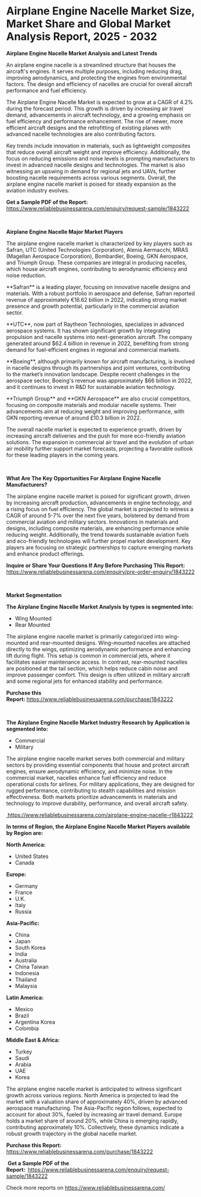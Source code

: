 <p><h1>Airplane Engine Nacelle Market Size, Market Share and Global Market Analysis Report, 2025 - 2032</h1></p><p><strong>Airplane Engine Nacelle Market Analysis and Latest Trends</strong></p>
<p><p>An airplane engine nacelle is a streamlined structure that houses the aircraft's engines. It serves multiple purposes, including reducing drag, improving aerodynamics, and protecting the engines from environmental factors. The design and efficiency of nacelles are crucial for overall aircraft performance and fuel efficiency.</p><p>The Airplane Engine Nacelle Market is expected to grow at a CAGR of 4.2% during the forecast period. This growth is driven by increasing air travel demand, advancements in aircraft technology, and a growing emphasis on fuel efficiency and performance enhancement. The rise of newer, more efficient aircraft designs and the retrofitting of existing planes with advanced nacelle technologies are also contributing factors. </p><p>Key trends include innovation in materials, such as lightweight composites that reduce overall aircraft weight and improve efficiency. Additionally, the focus on reducing emissions and noise levels is prompting manufacturers to invest in advanced nacelle designs and technologies. The market is also witnessing an upswing in demand for regional jets and UAVs, further boosting nacelle requirements across various segments. Overall, the airplane engine nacelle market is poised for steady expansion as the aviation industry evolves.</p></p>
<p><strong>Get a Sample PDF of the Report:&nbsp;</strong> <a href="https://www.reliablebusinessarena.com/enquiry/request-sample/1843222?utm_campaign=2795&utm_medium=2&utm_source=Github&utm_content=ia&utm_term=28022025&utm_id=airplane-engine-nacelle">https://www.reliablebusinessarena.com/enquiry/request-sample/1843222</a></p>
<p>&nbsp;</p>
<p><strong>Airplane Engine Nacelle Major Market Players</strong></p>
<p><p>The airplane engine nacelle market is characterized by key players such as Safran, UTC (United Technologies Corporation), Alenia Aermacchi, MRAS (Magellan Aerospace Corporation), Bombardier, Boeing, GKN Aerospace, and Triumph Group. These companies are integral in producing nacelles, which house aircraft engines, contributing to aerodynamic efficiency and noise reduction.</p><p>**Safran** is a leading player, focusing on innovative nacelle designs and materials. With a robust portfolio in aerospace and defense, Safran reported revenue of approximately €16.62 billion in 2022, indicating strong market presence and growth potential, particularly in the commercial aviation sector.</p><p>**UTC**, now part of Raytheon Technologies, specializes in advanced aerospace systems. It has shown significant growth by integrating propulsion and nacelle systems into next-generation aircraft. The company generated around $62.4 billion in revenue in 2022, benefiting from strong demand for fuel-efficient engines in regional and commercial markets.</p><p>**Boeing**, although primarily known for aircraft manufacturing, is involved in nacelle designs through its partnerships and joint ventures, contributing to the market’s innovation landscape. Despite recent challenges in the aerospace sector, Boeing's revenue was approximately $66 billion in 2022, and it continues to invest in R&D for sustainable aviation technology.</p><p>**Triumph Group** and **GKN Aerospace** are also crucial competitors, focusing on composite materials and modular nacelle systems. Their advancements aim at reducing weight and improving performance, with GKN reporting revenue of around £10.3 billion in 2022.</p><p>The overall nacelle market is expected to experience growth, driven by increasing aircraft deliveries and the push for more eco-friendly aviation solutions. The expansion in commercial air travel and the evolution of urban air mobility further support market forecasts, projecting a favorable outlook for these leading players in the coming years.</p></p>
<p>&nbsp;</p>
<p><strong>What Are The Key Opportunities For Airplane Engine Nacelle Manufacturers?</strong></p>
<p><p>The airplane engine nacelle market is poised for significant growth, driven by increasing aircraft production, advancements in engine technology, and a rising focus on fuel efficiency. The global market is projected to witness a CAGR of around 5-7% over the next five years, bolstered by demand from commercial aviation and military sectors. Innovations in materials and designs, including composite materials, are enhancing performance while reducing weight. Additionally, the trend towards sustainable aviation fuels and eco-friendly technologies will further propel market development. Key players are focusing on strategic partnerships to capture emerging markets and enhance product offerings.</p></p>
<p><strong>Inquire or Share Your Questions If Any Before Purchasing This Report:</strong> <a href="https://www.reliablebusinessarena.com/enquiry/pre-order-enquiry/1843222?utm_campaign=2795&utm_medium=2&utm_source=Github&utm_content=ia&utm_term=28022025&utm_id=airplane-engine-nacelle">https://www.reliablebusinessarena.com/enquiry/pre-order-enquiry/1843222</a></p>
<p>&nbsp;</p>
<p><strong>Market Segmentation</strong></p>
<p><strong>The Airplane Engine Nacelle Market Analysis by types is segmented into:</strong></p>
<p><ul><li>Wing Mounted</li><li>Rear Mounted</li></ul></p>
<p><p>The airplane engine nacelle market is primarily categorized into wing-mounted and rear-mounted designs. Wing-mounted nacelles are attached directly to the wings, optimizing aerodynamic performance and enhancing lift during flight. This setup is common in commercial jets, where it facilitates easier maintenance access. In contrast, rear-mounted nacelles are positioned at the tail section, which helps reduce cabin noise and improve passenger comfort. This design is often utilized in military aircraft and some regional jets for enhanced stability and performance.</p></p>
<p><strong>Purchase this Report:&nbsp;</strong><a href="https://www.reliablebusinessarena.com/purchase/1843222?utm_campaign=2795&utm_medium=2&utm_source=Github&utm_content=ia&utm_term=28022025&utm_id=airplane-engine-nacelle">https://www.reliablebusinessarena.com/purchase/1843222</a></p>
<p>&nbsp;</p>
<p><strong>The Airplane Engine Nacelle Market Industry Research by Application is segmented into:</strong></p>
<p><ul><li>Commercial</li><li>Military</li></ul></p>
<p><p>The airplane engine nacelle market serves both commercial and military sectors by providing essential components that house and protect aircraft engines, ensure aerodynamic efficiency, and minimize noise. In the commercial market, nacelles enhance fuel efficiency and reduce operational costs for airlines. For military applications, they are designed for rugged performance, contributing to stealth capabilities and mission effectiveness. Both markets prioritize advancements in materials and technology to improve durability, performance, and overall aircraft safety.</p></p>
<p><a href="https://www.reliablebusinessarena.com/airplane-engine-nacelle-r1843222?utm_campaign=2795&utm_medium=2&utm_source=Github&utm_content=ia&utm_term=28022025&utm_id=airplane-engine-nacelle">&nbsp;https://www.reliablebusinessarena.com/airplane-engine-nacelle-r1843222</a></p>
<p><strong>In terms of Region, the Airplane Engine Nacelle Market Players available by Region are:</strong></p>
<p>
    <p> <strong> North America: </strong>
        <ul>
            <li>United States</li>
            <li>Canada</li>
        </ul>
        </p> 
    <p> <strong> Europe: </strong>
        <ul>
            <li>Germany</li>
            <li>France</li>
            <li>U.K.</li>
            <li>Italy</li>
            <li>Russia</li>
        </ul>
        </p> 
    <p> <strong> Asia-Pacific: </strong>
        <ul>
            <li>China</li>
            <li>Japan</li>
            <li>South Korea</li>
            <li>India</li>
            <li>Australia</li>
            <li>China Taiwan</li>
            <li>Indonesia</li>
            <li>Thailand</li>
            <li>Malaysia</li>
        </ul>
        </p> 
    <p> <strong> Latin America: </strong>
        <ul>
            <li>Mexico</li>
            <li>Brazil</li>
            <li>Argentina Korea</li>
            <li>Colombia</li>
        </ul>
        </p> 
    <p> <strong> Middle East & Africa: </strong>
        <ul>
            <li>Turkey</li>
            <li>Saudi</li>
            <li>Arabia</li>
            <li>UAE</li>
            <li>Korea</li>
        </ul>
    </p>
    </p>
<p><p>The airplane engine nacelle market is anticipated to witness significant growth across various regions. North America is projected to lead the market with a valuation share of approximately 40%, driven by advanced aerospace manufacturing. The Asia-Pacific region follows, expected to account for about 30%, fueled by increasing air travel demand. Europe holds a market share of around 20%, while China is emerging rapidly, contributing approximately 10%. Collectively, these dynamics indicate a robust growth trajectory in the global nacelle market.</p></p>
<p><strong>Purchase this Report: </strong><a href="https://www.reliablebusinessarena.com/purchase/1843222?utm_campaign=2795&utm_medium=2&utm_source=Github&utm_content=ia&utm_term=28022025&utm_id=airplane-engine-nacelle">https://www.reliablebusinessarena.com/purchase/1843222</a></p>
<p>&nbsp;<strong>Get a Sample PDF of the Report:&nbsp;&nbsp;</strong><a href="https://www.reliablebusinessarena.com/enquiry/request-sample/1843222?utm_campaign=2795&utm_medium=2&utm_source=Github&utm_content=ia&utm_term=28022025&utm_id=airplane-engine-nacelle">https://www.reliablebusinessarena.com/enquiry/request-sample/1843222</a></p>
<p><strong></strong></p>
<p>Check more reports on <a href="https://www.reliablebusinessarena.com/?utm_campaign=2795&utm_medium=2&utm_source=Github&utm_content=ia&utm_term=28022025&utm_id=airplane-engine-nacelle">https://www.reliablebusinessarena.com/</a></p>